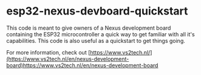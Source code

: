 # esp32-nexus-devboard-quickstart
This code is meant to give owners of a Nexus development board containing the ESP32 microcontroller a quick way to get familiar with all it's capabilities. This code is also useful as a quickstart to get things going.

For more information, check out [https://www.vs2tech.nl/](https://www.vs2tech.nl/en/nexus-development-board)https://www.vs2tech.nl/en/nexus-development-board
